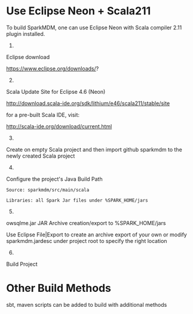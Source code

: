 # Use Eclipse Neon + Scala211

To build SparkMDM, one can use Eclipse Neon with Scala compiler 2.11 plugin installed.

1. 
Eclipse download

https://www.eclipse.org/downloads/?

2.
Scala Update Site for Eclipse 4.6 (Neon)

http://download.scala-ide.org/sdk/lithium/e46/scala211/stable/site 

for a pre-built Scala IDE, visit:

http://scala-ide.org/download/current.html

3. 
Create on empty Scala project and then import github sparkmdm to the newly created Scala project

4. 
Configure the project's Java Build Path

	Source:	sparkmdm/src/main/scala
	
	Libraries: all Spark Jar files under %SPARK_HOME/jars
	
5. 
owsqlme.jar JAR Archive creation/export to %SPARK_HOME/jars

Use Eclipse File|Export to create an archive export of your own or modify sparkmdm.jardesc under project root to specify
the right location

6. 
Build Project

# Other Build Methods

sbt, maven scripts can be added to build with additional methods 
 